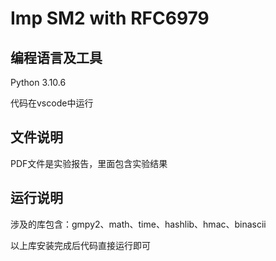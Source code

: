 # Imp SM2 with RFC6979

## 编程语言及工具

Python 3.10.6

代码在vscode中运行

## 文件说明

PDF文件是实验报告，里面包含实验结果

## 运行说明

涉及的库包含：gmpy2、math、time、hashlib、hmac、binascii

以上库安装完成后代码直接运行即可
